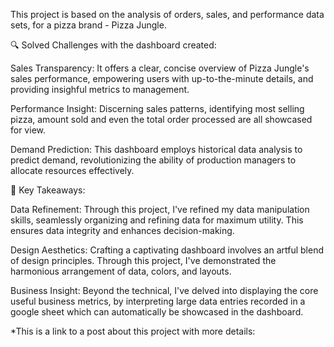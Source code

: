 This project is based on the analysis of orders, sales, and performance data sets, for a pizza brand - Pizza Jungle.

🔍 Solved Challenges with the dashboard created:

Sales Transparency: It offers a clear, concise overview of Pizza Jungle's sales performance, empowering users with up-to-the-minute details, and providing insighful metrics to management.

Performance Insight: Discerning sales patterns, identifying most selling pizza, amount sold and even the total order processed are all showcased for view.

Demand Prediction: This dashboard employs historical data analysis to predict demand, revolutionizing the ability of production managers to allocate resources effectively.

🚀 Key Takeaways:

Data Refinement: Through this project, I've refined my data manipulation skills, seamlessly organizing and refining data for maximum utility. This ensures data integrity and enhances decision-making.

Design Aesthetics: Crafting a captivating dashboard involves an artful blend of design principles. Through this project, I've demonstrated the harmonious arrangement of data, colors, and layouts.

Business Insight: Beyond the technical, I've delved into displaying the core useful business metrics, by interpreting large data entries recorded in a google sheet which can automatically be showcased in the dashboard.

*This is a link to a post about this project with more details: 

